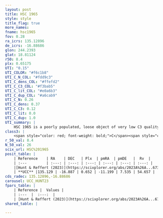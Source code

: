 ```yaml
---
layout: post
title: HSC 1965
style: style
title_flag: true
more_names: 
fname: hsc1965
fov: 0.28
ra_icrs: 135.12896
de_icrs: -16.88686
glon: 244.2393
glat: 18.81124
r50: 8.4
plx: 0.65175
UTI: "0.15"
UTI_COLOR: "#f6c1b8"
UTI_C_N_COL: "#fdd9c3"
UTI_C_dens_COL: "#ffefd2"
UTI_C_C3_COL: "#f3bab5"
UTI_C_lit_COL: "#e0a6b3"
UTI_C_dup_COL: "#a6cab9"
UTI_C_N: 0.26
UTI_C_dens: 0.37
UTI_C_C3: 0.12
UTI_C_lit: 0.0
UTI_C_dup: 1.0
UTI_summary: |
    HSC 1965 is a poorly populated, loose object of very low C3 quality. It was recently reported in the literature.
class3: |
    <span style="color: red; font-weight: bold;">C</span><span style="color: purple; font-weight: bold;">D</span>
r_50_val: 8.4
N_50_val: 26
scix_url: HSC%201965
posit_table: |
    | Reference    | RA    | DEC   | Plx  | pmRA  | pmDE   |  Rv  |
    | :---         | :---: | :---: | :---: | :---: | :---: | :---: |
    |[Hunt & Reffert (2023)](https://scixplorer.org/abs/2023A%26A...673A.114H) | 135.086 | -16.814 | 0.633 | -11.214 | 7.496 | 42.815 |
    | **UCC** |135.129 | -16.887 | 0.652 | -11.199 | 7.535 | 54.657 | 
cds_radec: 135.12896,-16.88686
carousel: UCC_HUNT23
fpars_table: |
    | Reference |  Values |
    | :---  |  :---:  |
    | [Hunt & Reffert (2023)](https://scixplorer.org/abs/2023A%26A...673A.114H) | `AV50=0.153, diffAV50=0.371, MOD50=10.862, logAge50=9.416` |
shared_table: |
    
---
```

